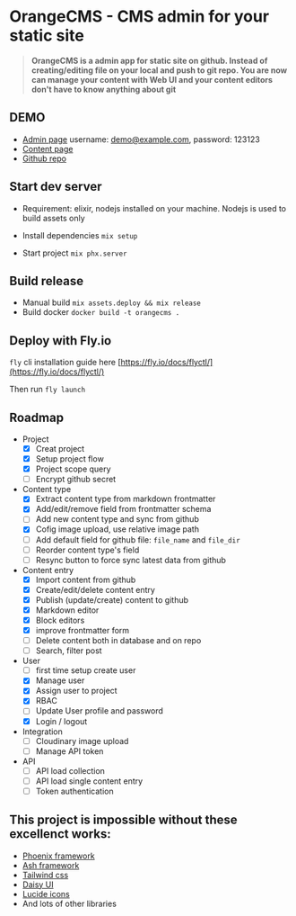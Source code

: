 # OrangeCMS - CMS admin for your static site 


> **OrangeCMS is a admin app for static site on github. Instead of creating/editing file on your local and push to git repo. You are now can manage your content with Web UI and your content editors don't have to know anything about git**

## DEMO
- [Admin page](http://demo-orangecms.pawtools.org/) username: demo@example.com, password: 123123
- [Content page](http://orange-demo-site.pawtools.org/)
- [Github repo](https://github.com/bluzky/orange-demo-site)


## Start dev server

- Requirement: elixir, nodejs installed on your machine. Nodejs is used to build assets only

- Install dependencies
`mix setup`

- Start project
`mix phx.server`

## Build release

- Manual build `mix assets.deploy && mix release`
- Build docker `docker build -t orangecms .`

## Deploy with Fly.io

`fly` cli installation guide here [https://fly.io/docs/flyctl/](https://fly.io/docs/flyctl/)

Then run `fly launch`

## Roadmap
- Project
  - [x] Creat project
  - [x] Setup project flow
  - [x] Project scope query
  - [ ] Encrypt github secret
- Content type
  - [x] Extract content type from markdown frontmatter
  - [x] Add/edit/remove field from frontmatter schema
  - [ ] Add new content type and sync from github
  - [x] Cofig image upload, use relative image path
  - [ ] Add default field for github file: `file_name` and `file_dir`
  - [ ] Reorder content type's field
  - [ ] Resync button to force sync latest data from github
- Content entry
  - [x] Import content from github
  - [x] Create/edit/delete content entry
  - [x] Publish (update/create) content to github
  - [x] Markdown editor
  - [x] Block editors
  - [x] improve frontmatter form
  - [ ] Delete content both in database and on repo
  - [ ] Search, filter post
- User
  - [ ] first time setup create user
  - [x] Manage user
  - [x] Assign user to project
  - [x] RBAC
  - [ ] Update User profile and password
  - [x] Login / logout

- Integration
  - [ ] Cloudinary image upload
  - [ ] Manage API token

- API
  - [ ] API load collection
  - [ ] API load single content entry
  - [ ] Token authentication

## This project is impossible without these excellenct works:

- [Phoenix framework](https://phoenixframework.org/)
- [Ash framework](https://ash-hq.org/)
- [Tailwind css](https://tailwindcss.com/)
- [Daisy UI](https://daisyui.com/)
- [Lucide icons](https://lucide.dev/)
- And lots of other libraries
